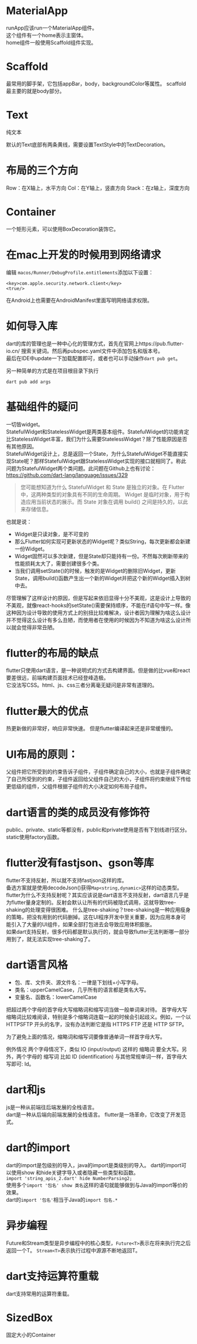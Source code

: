 # MaterialApp
runApp应该run一个MaterialApp组件。  
这个组件有一个home表示主窗体。  
home组件一般使用Scaffold组件实现。
# Scaffold
最常用的脚手架，它包括appBar，body，backgroundColor等属性。
scaffold最主要的就是body部分。  
# Text
纯文本

默认的Text底部有两条黄线，需要设置TextStyle中的TextDecoration。  

# 布局的三个方向
Row：在X轴上，水平方向
Col：在Y轴上，竖直方向
Stack：在z轴上，深度方向

# Container
一个矩形元素，可以使用BoxDecoration装饰它。  
# 在mac上开发的时候用到网络请求
编辑 `macos/Runner/DebugProfile.entitlements`添加以下设置： 
    
    <key>com.apple.security.network.client</key>
    <true/>

在Android上也需要在AndroidManifest里面写明网络请求权限。  
# 如何导入库
dart的库的管理也是一种中心化的管理方式，首先在官网上https://pub.flutter-io.cn/ 搜索关键词。然后再pubspec.yaml文件中添加包名和版本号。  
最后在IDE中update一下加载配置即可，或者也可以手动操作`dart pub get`。  

另一种简单的方式是在项目根目录下执行
```plain
dart pub add args
```
# 基础组件的疑问
一切皆widget。  
StatefulWidget和StatelessWidget是两类基本组件。StatefulWidget的功能肯定比StatelessWidget丰富，我们为什么需要StatelessWidget？除了性能原因是否有其他原因。  
StatefulWidget设计上，总是返回一个State<XXXX>，为什么StatefulWidget不能直接实现State<XXXX>呢？那样StatefulWidget跟StatelessWidget实现的接口就相同了。称此问题为StatefulWidget两个类问题。此问题在Github上也有讨论：https://github.com/dart-lang/language/issues/329

> 您可能想知道为什么 StatefulWidget 和 State 是独立的对象。在 Flutter 中，这两种类型的对象具有不同的生命周期。 Widget 是临时对象，用于构造应用当前状态的展示。而 State 对象在调用 build() 之间是持久的，以此来存储信息。  

也就是说：
* Widget是只读对象，是不可变的
* 那么Flutter如何实现可更新状态的Widget呢？类似String，每次更新都会新建一份Widget。  
* Widget固然可以多次新建，但是State却只能持有一份。不然每次刷新带来的性能损耗太大了，需要创建很多个类。  
* 当我们调用setState()的时候，触发的是Widget的删除旧Widget，更新State，调用build()函数产生出一个新的Widget并把这个新的Widget插入到树中去。  


尽管理解了这样设计的原因，但是写起来依旧显得十分不美观，这是设计上导致的不美观，就像react-hooks的setState()需要保持顺序，不能在if语句中写一样。像这种因为设计导致的使用方式上的别扭比较难解决，设计者因为理解为啥这么设计并不觉得这么设计有多么丑陋，而使用者在使用的时候因为不知道为啥这么设计所以就会觉得非常丑陋。  
# flutter的布局的缺点
flutter只使用dart语言，是一种说明式的方式去构建界面。但是做的比vue和react要差很远，前端构建页面技术已经登峰造极。  
它没法写CSS。html、js、css三者分离毫无疑问是非常有道理的。 


# flutter最大的优点
热更新做的非常好，响应非常快速。
但是flutter编译起来还是非常缓慢的。  



# UI布局的原则：
父组件把它所受到的约束告诉子组件，子组件确定自己的大小，也就是子组件确定了自己所受到的约束，子组件返回给父组件自己的大小，子组件将约束继续下传给更低级的组件，父组件根据子组件的大小决定如何布局子组件。  

# dart语言的类的成员没有修饰符
public、private、static等都没有，public和private使用是否有下划线进行区分。static使用factory函数。  

# flutter没有fastjson、gson等库
flutter不支持反射，所以就不支持fastjson这样的库。  
备选方案就是使用decodeJson()获得`Map<string,dynamic>`这样的动态类型。  
flutter为什么不支持反射呢？其实应该说是dart语言不支持反射，dart语言几乎是为flutter量身定制的。反射会默认让所有的代码被隐式调用，这就导致tree-shaking的处理变得很困难。 
什么是tree-shaking？tree-shaking是一种应用瘦身的策略，把没有用到的代码删掉。这在UI程序开发中至关重要，因为应用本身可能引入了大量的UI组件，如果全部打包进去会导致应用体积膨胀。  
如果dart支持反射，很多代码都是默认执行的，就会导致flutter无法判断哪一部分用到了，就无法实现tree-shaking了。  


# dart语言风格
* 包、库、文件夹、源文件名：一律是下划线+小写字母。  
* 类名：upperCamelCase，几乎所有的语言都是类名大写。  
* 变量名、函数名：lowerCamelCase

把超过两个字母的首字母大写缩略词和缩写词当做一般单词来对待。
首字母大写缩略词比较难阅读，特别是多个缩略词连载一起的时候会引起歧义。例如，一个以 HTTPSFTP 开头的名字，没有办法判断它是指 HTTPS FTP 还是 HTTP SFTP。

为了避免上面的情况，缩略词和缩写词要像普通单词一样首字母大写。

例外情况 两个字母情况下，类似 IO (input/output) 这样的 缩略词 要全大写。另外，两个字母的 缩写词 比如 ID (identification) 与其他常规单词一样，首字母大写即可: Id。  

# dart和js
js是一种从前端往后端发展的全栈语言。  
dart是一种从后端向前端发展的全栈语言。 
flutter是一场革命，它改变了开发范式。  

# dart的import
dart的import是包级别的导入，java的import是类级别的导入。
dart的import可以使用show 和hide关键字导入或者隐藏一些类型和函数。   
`import 'string_apis_2.dart' hide NumberParsing2;`  
使用多个`import '包名' show 类名`这样的语句就能够做到与Java的import等价的效果。  
dart的`import '包名'`相当于Java的`import 包名.*`

# 异步编程
Future和Stream类型是异步编程中的核心类型，`Future<T>`表示在将来执行完之后返回一个T。 
`Stream<T>`表示执行过程中源源不断地返回T。

# dart支持运算符重载
dart支持常用的运算符重载。  

# SizedBox
固定大小的Container


